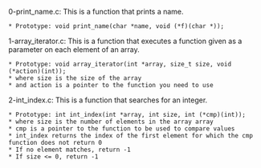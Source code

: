 0-print_name.c: This is a function that prints a name.

	* Prototype: void print_name(char *name, void (*f)(char *));

1-array_iterator.c: This is a function that executes a function given as a parameter on each element of an array.

	* Prototype: void array_iterator(int *array, size_t size, void (*action)(int));
	* where size is the size of the array
	* and action is a pointer to the function you need to use

2-int_index.c: This is a function that searches for an integer.

	* Prototype: int int_index(int *array, int size, int (*cmp)(int));
	* where size is the number of elements in the array array
	* cmp is a pointer to the function to be used to compare values
	* int_index returns the index of the first element for which the cmp function does not return 0
	* If no element matches, return -1
	* If size <= 0, return -1
